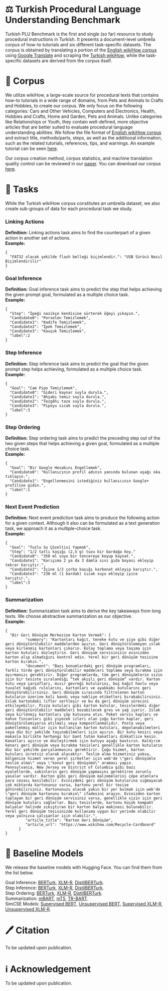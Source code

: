 # ⚖ Turkish Procedural Language Understanding Benchmark

Turkish PLU Benchmark is the first and single (so far) resource to study procedural instructions in Turkish. It presents a document-level umbrella corpus of how-to tutorials and six different task-specific datasets. The corpus is obtained by translating a portion of the [English wikiHow corpus](https://github.com/zharry29/wikihow-goal-step) using [Google Translate](https://cloud.google.com/translate) and scraping the [Turkish wikiHow](https://www.wikihow.com.tr), while the task-specific datasets are derived from the corpus itself. 

# 📖 Corpus

We utilize wikiHow, a large-scale source for procedural texts that contains how-to tutorials in a wide range of domains, from Pets and Animals to Crafts and Hobbies, to create our corpus. We only focus on the following categories: Cars and Other Vehicles, Computers and Electronics, Health, Hobbies and Crafts, Home and Garden, Pets and Animals. Unlike categories like Relationships or Youth, they contain well-defined, more objective articles that are better suited to evaluate procedural language understanding abilities. We follow the file format of [English wikiHow corpus](https://github.com/zharry29/wikihow-goal-step) and extract title, methods/parts, steps, as well as the additional information, such as the related tutorials, references, tips, and warnings. An example tutorial can be seen [here](https://github.com/ardauzunoglu/turkish-plu/blob/main/example_tutorial.json).

Our corpus creation method, corpus statistics, and machine translation quality control can be reviewed in our [paper](). You can download our corpus [here]().

# 🥅 Tasks

While the Turkish wikiHow corpus constitutes an umbrella dataset, we also create sub-groups of data for each procedural task we study.

### Linking Actions

**Definition:** Linking actions task aims to find the counterpart of a given action in another set of actions. <br>
**Example:** 
```
{
  "FAT32 olacak şekilde flash belleği biçimlendir.": "USB Sürücü Nasıl Biçimlendirilir"
}
```
### Goal Inference

**Definition:** Goal inference task aims to predict the step that helps achieving the given prompt goal, formulated as a multiple choice task. <br>
**Example:** 
```
{
  "Step": "İpeği nazikçe kendisine sürterek öğeyi yıkayın.",
  "Candidate0": "Porselen Temizlemek",
  "Candidate1": "Kadife Temizlemek",
  "Candidate2": "İpek Temizlemek",
  "Candidate3": "Kauçuk Temizlemek",
  "label":2
}
```
### Step Inference

**Definition:** Step inference task aims to predict the goal that the given prompt step helps achieving, formulated as a multiple choice task. <br>
**Example:** 
```
{
  "Goal": "Cam Pipo Temizlemek",
  "Candidate0": "Gideri kaynar suyla durula.",
  "Candidate1": "Ahşabı temiz suyla durula.",
  "Candidate2": "Tezgâhı taze suyla durula.",
  "Candidate3": "Pipoyu sıcak suyla durula.",
  "label":3
}
```
### Step Ordering

**Definition:** Step ordering task aims to predict the preceding step out of the two given steps that helps achieving a given goal, formulated as a multiple choice task. <br>
**Example:** 
```
{
  "Goal": "Bir Google Hesabını Engellemek",
  "Candidate0": "Kullanıcının profil adının yanında bulunan aşağı oka tıklayın.",
  "Candidate1": "Engellenmesini istediğiniz kullanıcının Google+ profiline gidin.",
  "label":1
}
```
### Next Event Prediction

**Definition:** Next event prediction task aims to produce the following action for a given context. Although it also can be formulated as a text generation task, we approach it as a multiple-choice task. <br>
**Example:** 
```
{
  "Goal": "Tuzlu Su Çözeltisi Yapmak",
  "Step": "1/2 tatlı kaşığı (2,5 g) tuzu bir bardağa koy."
  "Candidate0": "350 ml suyu bir tencereye koyup kaynat.",
  "Candidate1": "Karışıma 2 ya da 3 damla sıvı gıda boyası ekleyip tekrar karıştır.",
  "Candidate2": "İçine 1/2 çorba kaşığı karbonat ekleyip karıştır.",
  "Candidate3": "230 ml (1 bardak) sıcak suyu ekleyip iyice karıştır.",
  "label":3
}
```
### Summarization

**Definition:** Summarization task aims to derive the key takeaways from long texts. We choose abstractive summarization as our objective. <br>
**Example:** 
```
{
  "Bir Geri Dönüşüm Merkezine Karton Vermek": {
         "summary": "Kartonları kağıt, teneke kutu ve şişe gibi diğer geri dönüştürülebilir maddelerden ayırın. Geri dönüştürülemeyen ıslak veya kirlenmiş kartonları çıkarın. Kolay toplama veya taşıma için karton kutuları düzleştirin. Geri dönüşüm servisinizin evinizden karton alıp almadığını kontrol edin. Yerel bir geri dönüşüm tesisine karton bırakın.",
         "document": "Bazı konumlardaki geri dönüşüm programları, farklı türde geri dönüştürülebilir maddeleri toplama veya bırakma için ayırmanızı gerektirir. Diğer programlarda, tüm geri dönüşümlerin sizin için bir tesiste sıralandığı “tek akışlı geri dönüşüm” vardır. Karton kutu veya çarşafları, mısır gevreği kutularını, boş kağıt havlu veya tuvalet kağıdı rulolarını, kartonları ve ayakkabı kutularını geri dönüştürebilirsiniz. Geri dönüşüm sırasında filtrelenen karton kutuların üzerine koli bandı veya nakliye etiketleri bırakabilirsiniz. Islak kartondaki lifler sertleşir ve bu da geri dönüşüm sürecini etkileyebilir. Pizza kutuları gibi karton kutular, tesislerdeki diğer geri dönüştürülebilir maddeleri bozabilecek gres ve yağ içerir. Islak veya kirlenmiş kartonları çöp kutusuna atın. Paket servis kapları ve kahve fincanları gibi yiyecek izleri olan çoğu karton kaplar, geri dönüştürülemiyorsa atılmalı veya kompostlanmalıdır. Posta veya paketlenmiş mallar için kullanılan karton kutuları, depolanabilmeleri veya düz bir şekilde taşınabilmeleri için ayırın. Bir kutu kesici veya makasla birlikte herhangi bir bant tutan kanatları dikkatlice kesin. Kanatları ayırın ve düzleştirmek için kutuyu aşağı bastırın. Kaldırım kenarı geri dönüşüm veya bırakma tesisleri genellikle karton kutuların düz bir şekilde parçalanmasını gerektirir. Çoğu hizmet, karton kutuları ücretsiz olarak alacaktır. Teslim alma hizmetiniz yoksa, bölgenize hizmet veren yerel şirketler için web'de \"geri dönüşümle teslim alma\" veya \"konut geri dönüşümü\" araması yapın. Pennsylvania, New Jersey ve District of Columbia gibi bazı eyaletlerde, sakinlerin geri dönüşüm yapmasını gerektiren zorunlu yasalar vardır. Karton gibi geri dönüşüm malzemelerini çöpe atanlara para cezası kesilebilir. Evinizdeki geri dönüşüm kutularına sığmayacak çok miktarda kartonunuz varsa, kartonu yerel bir tesise götürebilirsiniz. Kartonunuzu alacak yakın bir yer bulmak için web'de \"geri dönüşüm kartonunu bırakın\" ifadesini arayın. Evinizden karton toplayan bir geri dönüşüm servisiniz varsa, genellikle sizin için geri dönüşüm kutuları sağlarlar. Bazı tesislerde, kartonu küçük kompakt balyalar halinde sıkıştıran bir karton balya makinesi bulunabilir. Yerel geri dönüşüm tesisinizde kullanıma uygun bir yerinde olabilir veya yalnızca çalışanlar için olabilir.",
         "article_title": "Karton Geri Dönüşüm",
         "article_url": "https://www.wikihow.com/Recycle-Cardboard"
      }
}
```
# 🤖 Baseline Models

We release the baseline models with Hugging Face. You can find them from the list below.

Goal Inference: [BERTurk](https://huggingface.co/ardauzunoglu/BERTurk-GI), [XLM-R](https://huggingface.co/ardauzunoglu/XLM-R-Turkish-GI), [DistilBERTurk](https://huggingface.co/ardauzunoglu/DistilBERTurk-GI). <br>
Step Inference: [BERTurk](https://huggingface.co/ardauzunoglu/BERTurk-SI), [XLM-R](https://huggingface.co/ardauzunoglu/XLM-R-Turkish-SI), [DistilBERTurk](https://huggingface.co/ardauzunoglu/DistilBERTurk-SI). <br>
Step Ordering: [BERTurk](https://huggingface.co/ardauzunoglu/BERTurk-SO), [XLM-R](https://huggingface.co/ardauzunoglu/XLM-R-Turkish-SO), [DistilBERTurk](https://huggingface.co/ardauzunoglu/DistilBERTurk-SO). <br>
Summarization: [mBART](https://huggingface.co/ardauzunoglu/mbart-pro-summ), [mT5](https://huggingface.co/ardauzunoglu/mt5-base-pro-summ), [TR-BART](https://huggingface.co/ardauzunoglu/tr-bart-pro-summ). <br>
SimCSE Models: [Supervised BERT](https://huggingface.co/ardauzunoglu/sup-simcse-tr-bert-base), [Unsupervised BERT](https://huggingface.co/ardauzunoglu/unsup-simcse-tr-bert-base), [Supervised XLM-R](https://huggingface.co/ardauzunoglu/sup-simcse-tr-xlm-roberta-base), [Unsupervised XLM-R](https://huggingface.co/ardauzunoglu/unsup-simcse-tr-xlm-roberta-base). <br>

# 🖊️ Citation

To be updated upon publication.

# ℹ️ Acknowledgement

To be updated upon publication.
